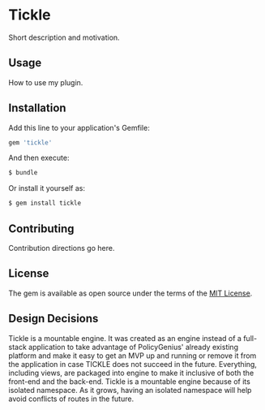 # Tickle
Short description and motivation.

## Usage
How to use my plugin.

## Installation
Add this line to your application's Gemfile:

```ruby
gem 'tickle'
```

And then execute:
```bash
$ bundle
```

Or install it yourself as:
```bash
$ gem install tickle
```

## Contributing
Contribution directions go here.

## License
The gem is available as open source under the terms of the [MIT License](http://opensource.org/licenses/MIT).

## Design Decisions

Tickle is a mountable engine. It was created as an engine instead of a full-stack application to take advantage of PolicyGenius' already existing platform and make it easy to get an MVP up and running or remove it from the application in case TICKLE does not succeed in the future. Everything, including views, are packaged into engine to make it inclusive of both the front-end and the back-end. Tickle is a mountable engine because of its isolated namespace. As it grows, having an isolated namespace will help avoid conflicts of routes in the future. 
